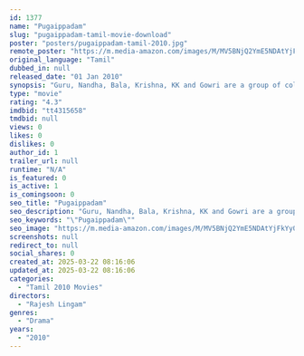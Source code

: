 ```yaml
---
id: 1377
name: "Pugaippadam"
slug: "pugaippadam-tamil-movie-download"
poster: "posters/pugaippadam-tamil-2010.jpg"
remote_poster: "https://m.media-amazon.com/images/M/MV5BNjQ2YmE5NDAtYjFkYy00ZGM5LThkODEtYWZjZGE2M2YyNWM5XkEyXkFqcGdeQXVyMzYxOTQ3MDg@._V1_SX300.jpg"
original_language: "Tamil"
dubbed_in: null
released_date: "01 Jan 2010"
synopsis: "Guru, Nandha, Bala, Krishna, KK and Gowri are a group of college friends. Shiny becomes a part of their group. Krishna and Shiny are in love with each other but decide to keep that a secret."
type: "movie"
rating: "4.3"
imdbid: "tt4315658"
tmdbid: null
views: 0
likes: 0
dislikes: 0
author_id: 1
trailer_url: null
runtime: "N/A"
is_featured: 0
is_active: 1
is_comingsoon: 0
seo_title: "Pugaippadam"
seo_description: "Guru, Nandha, Bala, Krishna, KK and Gowri are a group of college friends. Shiny becomes a part of their group. Krishna and Shiny are in love with each other but decide to keep that a secret."
seo_keywords: "\"Pugaippadam\""
seo_image: "https://m.media-amazon.com/images/M/MV5BNjQ2YmE5NDAtYjFkYy00ZGM5LThkODEtYWZjZGE2M2YyNWM5XkEyXkFqcGdeQXVyMzYxOTQ3MDg@._V1_SX300.jpg"
screenshots: null
redirect_to: null
social_shares: 0
created_at: 2025-03-22 08:16:06
updated_at: 2025-03-22 08:16:06
categories:
  - "Tamil 2010 Movies"
directors:
  - "Rajesh Lingam"
genres:
  - "Drama"
years:
  - "2010"
---
```

